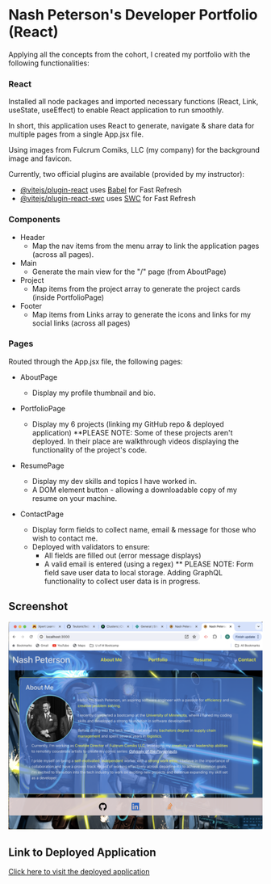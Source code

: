 # Nash Peterson's Developer Portfolio (React)

Applying all the concepts from the cohort, I created my portfolio with the following functionalities:

### React

Installed all node packages and imported necessary functions (React, Link,  useState, useEffect) to enable React application to run smoothly.

In short, this application uses React to generate, navigate & share data for multiple pages from a single App.jsx file.

Using images from Fulcrum Comiks, LLC (my company) for the background image and favicon.

Currently, two official plugins are available (provided by my instructor):

- [@vitejs/plugin-react](https://github.com/vitejs/vite-plugin-react/blob/main/packages/plugin-react/README.md) uses [Babel](https://babeljs.io/) for Fast Refresh
- [@vitejs/plugin-react-swc](https://github.com/vitejs/vite-plugin-react-swc) uses [SWC](https://swc.rs/) for Fast Refresh


### Components
- Header
    - Map the nav items from the menu array to link the application pages (across all pages).
- Main
    - Generate the main view for the "/" page (from AboutPage)
- Project
    - Map items from the project array to generate the project cards (inside PortfolioPage)
- Footer 
    - Map items from Links array to generate the icons and links for my social links (across all pages)

### Pages
Routed through the App.jsx file, the following pages:

- AboutPage
    - Display my profile thumbnail and bio. 

- PortfolioPage
    - Display my 6 projects (linking my GitHub repo & deployed application)
        **PLEASE NOTE: Some of these projects aren't deployed. In their place are walkthrough videos displaying the functionality of the project's code.

- ResumePage
    - Display my dev skills and topics I have worked in.
    - A DOM element button - allowing a downloadable copy of my resume on your machine.

- ContactPage
    - Display form fields to collect name, email & message for those who wish to contact me.
    - Deployed with validators to ensure:
        - All fields are filled out (error message displays)
        - A valid email is entered (using a regex)
        ** PLEASE NOTE: Form field save user data to local storage. Adding GraphQL functionality to collect user data is in progress.  

## Screenshot 

![Click here to see screenshot of deployed application](./public/screenshot.png)

## Link to Deployed Application

[Click here to visit the deployed application](https://curious-hummingbird-98f858.netlify.app/)

